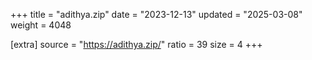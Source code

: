 +++
title = "adithya.zip"
date = "2023-12-13"
updated = "2025-03-08"
weight = 4048

[extra]
source = "https://adithya.zip/"
ratio = 39
size = 4
+++
